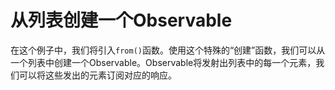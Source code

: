 # 从列表创建一个Observable

在这个例子中，我们将引入`from()`函数。使用这个特殊的“创建”函数，我们可以从一个列表中创建一个Observable。Observable将发射出列表中的每一个元素，我们可以将这些发出的元素订阅对应的响应。